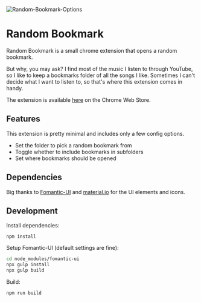 ![Random-Bookmark-Options](https://user-images.githubusercontent.com/30617834/77842447-b9b4a400-71ee-11ea-9f95-6c4cb18e38c5.PNG)

# Random Bookmark

Random Bookmark is a small chrome extension that opens a random bookmark.

But why, you may ask? I find most of the music I listen to through YouTube, so I like to keep a bookmarks folder of all the songs I like. Sometimes I can't decide what I want to listen to, so that's where this extension comes in handy.

The extension is available [here](https://chrome.google.com/webstore/detail/random-bookmark/eeoohjpijemgnlcegchbabgdbnikdcpd) on the Chrome Web Store.

## Features

This extension is pretty minimal and includes only a few config options.

* Set the folder to pick a random bookmark from
* Toggle whether to include bookmarks in subfolders
* Set where bookmarks should be opened

## Dependencies

Big thanks to [Fomantic-UI](https://fomantic-ui.com/) and [material.io](https://material.io/resources/icons/?style=baseline) for the UI elements and icons.

## Development

Install dependencies:

```
npm install
```

Setup Fomantic-UI (default settings are fine):

```bash
cd node_modules/fomantic-ui
npx gulp install
npx gulp build
```

Build:

```
npm run build
```